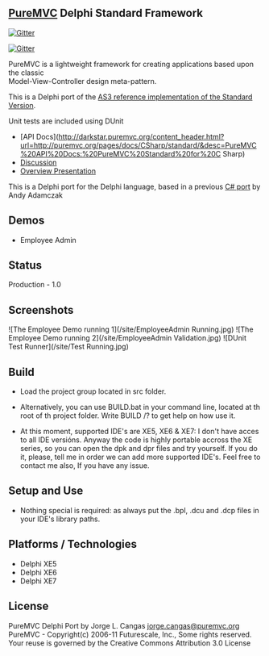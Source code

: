 
## [PureMVC](http://puremvc.org/) Delphi Standard Framework

[![Gitter](https://badges.gitter.im/Join%20Chat.svg)](https://gitter.im/jcangas/puremvc-delphi-standard-framework?utm_source=badge&utm_medium=badge&utm_campaign=pr-badge&utm_content=badge)

[![Gitter](https://badges.gitter.im/Join%20Chat.svg)](https://gitter.im/jcangas/puremvc-delphi-standard-framework?utm_source=badge&utm_medium=badge&utm_campaign=pr-badge&utm_content=badge)

PureMVC is a lightweight framework for creating applications based upon the classic  
Model-View-Controller design meta-pattern.

This is a Delphi port of the [AS3 reference implementation of the Standard Version](https://github.com/PureMVC/puremvc-as3-standard-framework/wiki).

Unit tests are included using DUnit

* [API Docs](http://darkstar.puremvc.org/content_header.html?url=http://puremvc.org/pages/docs/CSharp/standard/&desc=PureMVC%20API%20Docs:%20PureMVC%20Standard%20for%20C Sharp)
* [Discussion](http://forums.puremvc.org/index.php?board=72.0)
* [Overview Presentation](http://puremvc.tv/#P100)

This is a Delphi port for the Delphi language, based in a
previous [C# port](http://trac.puremvc.org/PureMVC_CSharp) by Andy Adamczak

## Demos

* Employee Admin

## Status

Production - 1.0

## Screenshots

![The Employee Demo running 1](/site/EmployeeAdmin Running.jpg)
![The Employee Demo running 2](/site/EmployeeAdmin Validation.jpg)
![DUnit Test Runner](/site/Test Running.jpg)

## Build

* Load the project group located in src folder.
* Alternatively, you can use BUILD.bat in your command line, located at th root of th project folder. Write BUILD /? to get help on how use it.

* At this moment, supported IDE's are XE5, XE6 & XE7: I don't have acces to all IDE versións.
  Anyway the code is highly portable accross the XE series, so you can open the dpk and dpr files and try yourself.
  If you do it, please, tell me in order we can add more supported IDE's. Feel free to contact me also, If you have any issue.

## Setup and Use

* Nothing special is required: as always put the .bpl, .dcu and .dcp files in your IDE's library paths.

## Platforms / Technologies

* Delphi XE5
* Delphi XE6
* Delphi XE7

## License

 PureMVC Delphi Port by Jorge L. Cangas <jorge.cangas@puremvc.org>
 PureMVC - Copyright(c) 2006-11 Futurescale, Inc., Some rights reserved.
 Your reuse is governed by the Creative Commons Attribution 3.0 License

